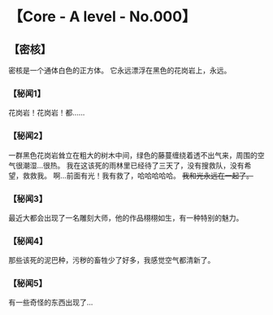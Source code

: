# 【Core - A  level - No.000】
## 【密核】
密核是一个通体白色的正方体。
它永远漂浮在黑色的花岗岩上，永远。
### 【秘闻1】
花岗岩！花岗岩！都……
### 【秘闻2】
一群黑色花岗岩耸立在粗大的树木中间，绿色的藤蔓缠绕着透不出气来，周围的空气很潮湿...很热。
我在这该死的雨林里已经待了三天了，没有搜救队，没有希望，救救我。
啊...前面有光！我有救了，哈哈哈哈哈。
~~我和光永远在一起了。~~
### 【秘闻3】
最近大都会出现了一名雕刻大师，他的作品栩栩如生，有一种特别的魅力。
### 【秘闻4】
那些该死的泥巴种，污秽的畜牲少了好多，我感觉空气都清新了。
### 【秘闻5】
有一些奇怪的东西出现了…
